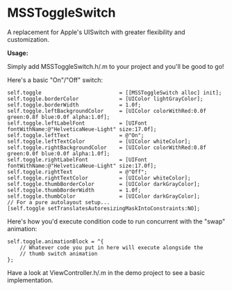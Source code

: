 # MSSToggleSwitch
A replacement for Apple's UISwitch with greater flexibility and customization.

<b>Usage:</b>

Simply add MSSToggleSwitch.h/.m to your project and you'll be good to go!


Here's a basic "On"/"Off" switch:

    self.toggle                         = [[MSSToggleSwitch alloc] init];
    self.toggle.borderColor             = [UIColor lightGrayColor];
    self.toggle.borderWidth             = 1.0f;
    self.toggle.leftBackgroundColor     = [UIColor colorWithRed:0.0f green:0.8f blue:0.0f alpha:1.0f];
    self.toggle.leftLabelFont           = [UIFont fontWithName:@"HelveticaNeue-Light" size:17.0f];
    self.toggle.leftText                = @"On";
    self.toggle.leftTextColor           = [UIColor whiteColor];
    self.toggle.rightBackgroundColor    = [UIColor colorWithRed:0.8f green:0.0f blue:0.0f alpha:1.0f];
    self.toggle.rightLabelFont          = [UIFont fontWithName:@"HelveticaNeue-Light" size:17.0f];
    self.toggle.rightText               = @"Off";
    self.toggle.rightTextColor          = [UIColor whiteColor];
    self.toggle.thumbBorderColor        = [UIColor darkGrayColor];
    self.toggle.thumbBorderWidth        = 1.0f;
    self.toggle.thumbColor              = [UIColor darkGrayColor];
    // For a pure autolayout setup...
    [self.toggle setTranslatesAutoresizingMaskIntoConstraints:NO];

Here's how you'd execute condition code to run concurrent with the "swap" animation:

    self.toggle.animationBlock = ^{
        // Whatever code you put in here will execute alongside the 
        // thumb switch animation
    };

Have a look at ViewController.h/.m in the demo project to see a basic implementation.